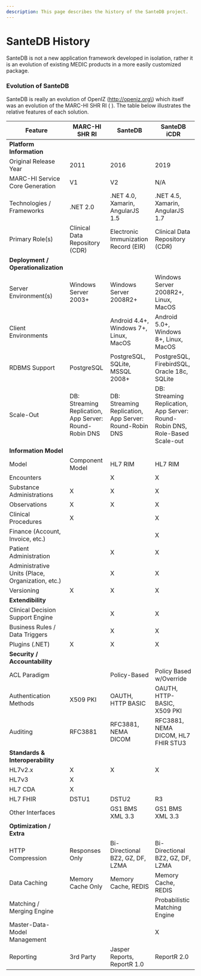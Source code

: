 ```yaml
---
description: This page describes the history of the SanteDB project.
---
```


# SanteDB History

SanteDB is not a new application framework developed in isolation, rather it is an evolution of existing MEDIC products in a more easily customized package.

### Evolution of SanteDB

SanteDB is really an evolution of OpenIZ \(http://openiz.org\) which itself was an evolution of the MARC-HI SHR RI \( \). The table below illustrates the relative features of each solution.

|Feature|MARC-HI SHR RI|SanteDB|SanteDB iCDR|
|-|-|-|-|
|**Platform Information**|
|Original Release Year|2011|2016|2019|
|MARC-HI Service Core Generation|V1|V2|N/A|
|Technologies / Frameworks|.NET 2.0|.NET 4.0, Xamarin, AngularJS 1.5|.NET 4.5, Xamarin, AngularJS 1.7|
|Primary Role(s)|Clinical Data Repository (CDR)|Electronic Immunization Record (EIR)|Clinical Data Repository (CDR)|
|**Deployment / Operationalization**|
|Server Environment(s)|Windows Server 2003+|Windows Server 2008R2+|Windows Server 2008R2+, Linux, MacOS|
|Client Environments||Android 4.4+, Windows 7+, Linux, MacOS|Android 5.0+, Windows 8+, Linux, MacOS|
|RDBMS Support|PostgreSQL|PostgreSQL, SQLite, MSSQL 2008+|PostgreSQL, FirebirdSQL, Oracle 18c,   SQLite|
|Scale-Out|DB: Streaming Replication, App Server: Round-Robin DNS|DB: Streaming Replication, App Server: Round-Robin DNS|DB: Streaming Replication,  App Server: Round-Robin DNS, Role-Based Scale-out|
|**Information Model**|
|Model|Component Model|HL7 RIM|HL7 RIM|
|Encounters||X|X|
|Substance Administrations|X|X|X|
|Observations|X|X|X|
|Clinical Procedures|X||X|
|Finance (Account, Invoice, etc.)|||X|
|Patient Administration||X|X|
|Administrative Units (Place, Organization, etc.)||X|X|
|Versioning|X|X|X|
|**Extendibility**|
|Clinical Decision Support Engine||X|X|
|Business Rules / Data Triggers||X|X|
|Plugins (.NET)|X|X|X|
|**Security / Accountability**|
|ACL Paradigm||Policy-Based|Policy Based w/Override|
|Authentication Methods|X509 PKI|OAUTH, HTTP BASIC|OAUTH, HTTP-BASIC, X509 PKI|
|Auditing|RFC3881|RFC3881, NEMA DICOM|RFC3881, NEMA DICOM, HL7 FHIR STU3|
|**Standards & Interoperability**|
|HL7v2.x|X|X|X|
|HL7v3|X|||
|HL7 CDA|X|||
|HL7 FHIR|DSTU1|DSTU2|R3|
|Other Interfaces||GS1 BMS XML 3.3|GS1 BMS XML 3.3|
|**Optimization / Extra**|
|HTTP Compression|Responses Only|Bi-Directional BZ2, GZ, DF, LZMA|Bi-Directional BZ2, GZ, DF, LZMA|
|Data Caching|Memory Cache Only|Memory Cache, REDIS|Memory Cache, REDIS|
|Matching / Merging Engine|||Probabilistic Matching Engine|
|Master-Data-Model Management|||X|
|Reporting|3rd Party|Jasper Reports, ReportR 1.0|ReportR 2.0|
